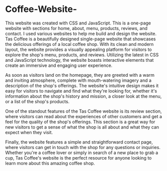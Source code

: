 # Coffee-Website-
This website was created with CSS and JavaScript. This is a one-page website with sections for home, about, menu, products, reviews, and contact. I used various websites to help me build and design the website.
Tas Coffee is a beautifully designed single-page website that showcases the delicious offerings of a local coffee shop. With its clean and modern layout, the website provides a visually appealing platform for visitors to explore the shop's menu, products, and reviews. Utilizing the latest in CSS and JavaScript technology, the website boasts interactive elements that create an immersive and engaging user experience.

As soon as visitors land on the homepage, they are greeted with a warm and inviting atmosphere, complete with mouth-watering imagery and a description of the shop's offerings. The website's intuitive design makes it easy for visitors to navigate and find what they're looking for, whether it's information about the shop's history and mission, a closer look at the menu, or a list of the shop's products.

One of the standout features of the Tas Coffee website is its review section, where visitors can read about the experiences of other customers and get a feel for the quality of the shop's offerings. This section is a great way for new visitors to get a sense of what the shop is all about and what they can expect when they visit.

Finally, the website features a simple and straightforward contact page, where visitors can get in touch with the shop for any questions or inquiries. Whether you're a coffee lover or simply in search of a new place to grab a cup, Tas Coffee's website is the perfect resource for anyone looking to learn more about this amazing coffee shop. 
